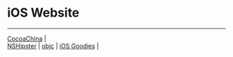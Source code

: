 # iOS Website
-----
[CocoaChina](http://www.cocoachina.com/) |  
[NSHipster](http://nshipster.cn/) | 
[objc](https://www.objc.io/) | 
[iOS Goodies](http://ios-goodies.com/) | 
